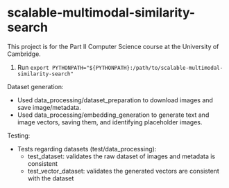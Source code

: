 # scalable-multimodal-similarity-search

This project is for the Part II Computer Science course at the University of Cambridge.

1. Run `export PYTHONPATH="${PYTHONPATH}:/path/to/scalable-multimodal-similarity-search"`

Dataset generation:
- Used data_processing/dataset_preparation to download images and save image/metadata.
- Used data_processing/embedding_generation to generate text and image vectors, saving them, and identifying placeholder images.

Testing:
- Tests regarding datasets (test/data_processing):
    - test_dataset: validates the raw dataset of images and metadata is consistent
    - test_vector_dataset: validates the generated vectors are consistent with the dataset